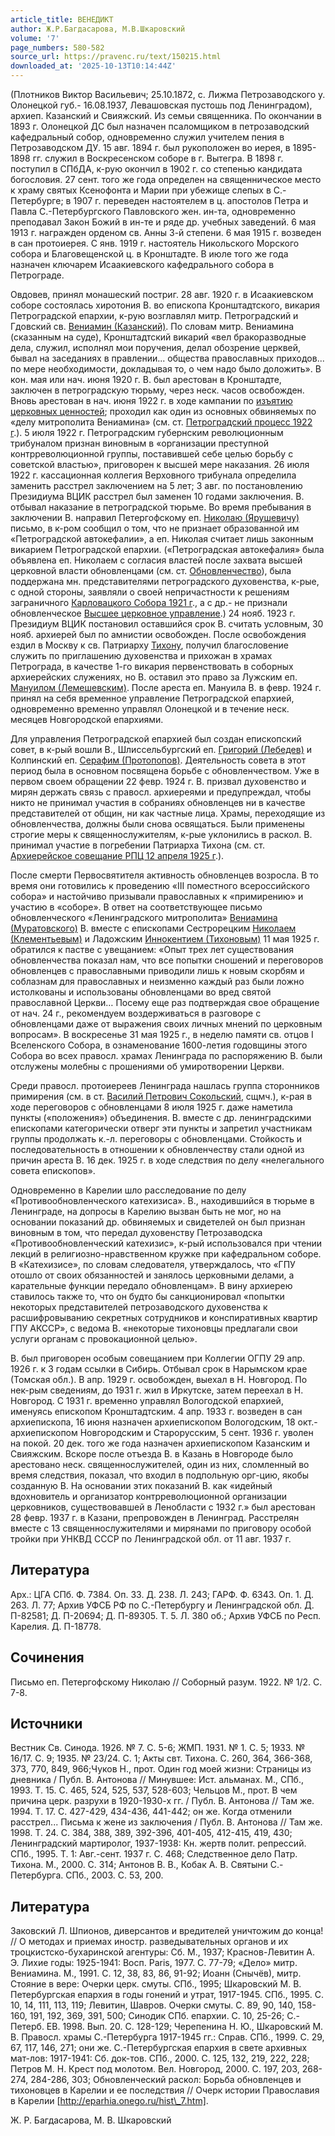 ```yaml
---
article_title: ВЕНЕДИКТ
author: Ж.Р.Багдасарова, М.В.Шкаровский
volume: '7'
page_numbers: 580-582
source_url: https://pravenc.ru/text/150215.html
downloaded_at: '2025-10-13T10:14:44Z'
---
```


(Плотников Виктор Васильевич; 25.10.1872, с. Лижма Петрозаводского у. Олонецкой губ.- 16.08.1937, Левашовская пустошь под Ленинградом), архиеп. Казанский и Свияжский. Из семьи священника. По окончании в 1893 г. Олонецкой ДС был назначен псаломщиком в петрозаводский кафедральный собор, одновременно служил учителем пения в Петрозаводском ДУ. 15 авг. 1894 г. был рукоположен во иерея, в 1895-1898 гг. служил в Воскресенском соборе в г. Вытегра. В 1898 г. поступил в СПбДА, к-рую окончил в 1902 г. со степенью кандидата богословия. 27 сент. того же года определен на священническое место к храму святых Ксенофонта и Марии при убежище слепых в С.-Петербурге; в 1907 г. переведен настоятелем в ц. апостолов Петра и Павла С.-Петербургского Павловского жен. ин-та, одновременно преподавал Закон Божий в ин-те и ряде др. учебных заведений. 6 мая 1913 г. награжден орденом св. Анны 3-й степени. 6 мая 1915 г. возведен в сан протоиерея. С янв. 1919 г. настоятель Никольского Морского собора и Благовещенской ц. в Кронштадте. В июле того же года назначен ключарем Исаакиевского кафедрального собора в Петрограде.

Овдовев, принял монашеский постриг. 28 авг. 1920 г. в Исаакиевском соборе состоялась хиротония В. во епископа Кронштадтского, викария Петроградской епархии, к-рую возглавлял митр. Петроградский и Гдовский св. [Вениамин (Казанский)](<https://pravenc.ru/text/Вениамин (Казанский).html>). По словам митр. Вениамина (сказанным на суде), Кронштадтский викарий «вел бракоразводные дела, служил, исполнял мои поручения, делал обозрение церквей, бывал на заседаниях в правлении... общества православных приходов... по мере необходимости, докладывая то, о чем надо было доложить». В кон. мая или нач. июня 1920 г. В. был арестован в Кронштадте, заключен в петроградскую тюрьму, через неск. часов освобожден. Вновь арестован в нач. июня 1922 г. в ходе кампании по [изъятию церковных ценностей](<https://pravenc.ru/text/ИЗЪЯТИЕ ЦЕРКОВНЫХ ЦЕННОСТЕЙ.html>); проходил как один из основных обвиняемых по «делу митрополита Вениамина» (см. ст. [Петроградский процесс 1922 г](<https://pravenc.ru/text/Петроградский процесс 1922 г.html>).). 5 июля 1922 г. Петроградским губернским революционным трибуналом признан виновным в «организации преступной контрреволюционной группы, поставившей себе целью борьбу с советской властью», приговорен к высшей мере наказания. 26 июля 1922 г. кассационная коллегия Верховного трибунала определила заменить расстрел заключением на 5 лет; 3 авг. по постановлению Президиума ВЦИК расстрел был заменен 10 годами заключения. В. отбывал наказание в петроградской тюрьме. Во время пребывания в заключении В. направил Петергофскому еп. [Николаю (Ярушевичу)](<https://pravenc.ru/text/Николаю (Ярушевичу).html>) письмо, в к-ром сообщил о том, что не признает образованной им «Петроградской автокефалии», а еп. Николая считает лишь законным викарием Петроградской епархии. («Петроградская автокефалия» была объявлена еп. Николаем с согласия властей после захвата высшей церковной власти обновленцами (см. ст. [Обновленчество](https://pravenc.ru/text/Обновленчество.html)), была поддержана мн. представителями петроградского духовенства, к-рые, с одной стороны, заявляли о своей непричастности к решениям заграничного [Карловацкого Собора 1921 г](<https://pravenc.ru/text/Карловацкого Собора 1921 г.html>)., а с др.- не признали обновленческое [Высшее церковное управление](<https://pravenc.ru/text/Высшее церковное управление.html>).) 24 нояб. 1923 г. Президиум ВЦИК постановил оставшийся срок В. считать условным, 30 нояб. архиерей был по амнистии освобожден. После освобождения ездил в Москву к св. Патриарху [Тихону](https://pravenc.ru/text/Тихон.html), получил благословение служить по приглашению духовенства и прихожан в храмах Петрограда, в качестве 1-го викария первенствовать в соборных архиерейских служениях, но В. оставил это право за Лужским еп. [Мануилом (Лемешевским)](<https://pravenc.ru/text/Мануилом (Лемешевским).html>). После ареста еп. Мануила В. в февр. 1924 г. принял на себя временное управление Петроградской епархией, одновременно временно управлял Олонецкой и в течение неск. месяцев Новгородской епархиями.

Для управления Петроградской епархией был создан епископский совет, в к-рый вошли В., Шлиссельбургский еп. [Григорий (Лебедев)](<https://pravenc.ru/text/Григорий (Лебедев).html>) и Колпинский еп. [Серафим (Протопопов)](<https://pravenc.ru/text/Серафим (Протопопов).html>). Деятельность совета в этот период была в основном посвящена борьбе с обновленчеством. Уже в первом своем обращении 22 февр. 1924 г. В. призвал духовенство и мирян держать связь с правосл. архиереями и предупреждал, чтобы никто не принимал участия в собраниях обновленцев ни в качестве представителей от общин, ни как частные лица. Храмы, переходящие из обновленчества, должны были снова освящаться. Были применены строгие меры к священнослужителям, к-рые уклонились в раскол. В. принимал участие в погребении Патриарха Тихона (см. ст. [Архиерейское совещание РПЦ 12 апреля 1925 г](<https://pravenc.ru/text/АРХИЕРЕЙСКОЕ СОВЕЩАНИЕ РУССКОЙ ПРАВОСЛАВНОЙ ЦЕРКВИ 12 АПРЕЛЯ 1925 Г .html>).).

После смерти Первосвятителя активность обновленцев возросла. В то время они готовились к проведению «III поместного всероссийского собора» и настойчиво призывали православных к «примирению» и участию в «соборе». В ответ на соответствующее письмо обновленческого «Ленинградского митрополита» [Вениамина (Муратовского)](<https://pravenc.ru/text/Вениамина (Муратовского).html>) В. вместе с епископами Сестрорецким [Николаем (Клементьевым)](<https://pravenc.ru/text/Николаем (Клементьевым).html>) и Ладожским [Иннокентием (Тихоновым)](<https://pravenc.ru/text/Иннокентием (Тихоновым).html>) 11 мая 1925 г. обратился к пастве с увещанием: «Опыт трех лет существования обновленчества показал нам, что все попытки сношений и переговоров обновленцев с православными приводили лишь к новым скорбям и соблазнам для православных и неизменно каждый раз были ложно истолкованы и использованы обновленцами во вред святой православной Церкви… Посему еще раз подтверждая свое обращение от нач. 24 г., рекомендуем воздерживаться в разговоре с обновленцами даже от выражения своих личных мнений по церковным вопросам». В воскресенье 31 мая 1925 г., в неделю памяти св. отцов I Вселенского Собора, в ознаменование 1600-летия годовщины этого Собора во всех правосл. храмах Ленинграда по распоряжению В. были отслужены молебны с прошениями об умиротворении Церкви.

Среди правосл. протоиереев Ленинграда нашлась группа сторонников примирения (см. в ст. [Василий Петрович Сокольский](<https://pravenc.ru/text/Василий Петрович Сокольский.html>), сщмч.), к-рая в ходе переговоров с обновленцами 8 июля 1925 г. даже наметила пункты («положения») объединения. В. вместе с др. ленинградскими епископами категорически отверг эти пункты и запретил участникам группы продолжать к.-л. переговоры с обновленцами. Стойкость и последовательность в отношении к обновленчеству стали одной из причин ареста В. 16 дек. 1925 г. в ходе следствия по делу «нелегального совета епископов».

Одновременно в Карелии шло расследование по делу «Противообновленческого катехизиса». В., находившийся в тюрьме в Ленинграде, на допросы в Карелию вызван быть не мог, но на основании показаний др. обвиняемых и свидетелей он был признан виновным в том, что передал духовенству Петрозаводска «Противообновленческий катехизис», к-рый использовался при чтении лекций в религиозно-нравственном кружке при кафедральном соборе. В «Катехизисе», по словам следователя, утверждалось, что «ГПУ отошло от своих обязанностей и занялось церковными делами, а карательные функции передало обновленцам». В вину архиерею ставилось также то, что он будто бы санкционировал «попытки некоторых представителей петрозаводского духовенства к расшифровыванию секретных сотрудников и конспиративных квартир ГПУ АКССР», с ведома В. «некоторые тихоновцы предлагали свои услуги органам с провокационной целью».

В. был приговорен особым совещанием при Коллегии ОГПУ 29 апр. 1926 г. к 3 годам ссылки в Сибирь. Отбывал срок в Нарымском крае (Томская обл.). В апр. 1929 г. освобожден, выехал в Н. Новгород. По нек-рым сведениям, до 1931 г. жил в Иркутске, затем переехал в Н. Новгород. С 1931 г. временно управлял Вологодской епархией, именуясь епископом Кронштадтским. 4 апр. 1933 г. возведен в сан архиепископа, 16 июня назначен архиепископом Вологодским, 18 окт.- архиепископом Новгородским и Старорусским, 5 сент. 1936 г. уволен на покой. 20 дек. того же года назначен архиепископом Казанским и Свияжским. Вскоре после отъезда В. в Казань в Новгороде было арестовано неск. священнослужителей, один из них, сломленный во время следствия, показал, что входил в подпольную орг-цию, якобы созданную В. На основании этих показаний В. как «идейный вдохновитель и организатор контрреволюционной организации церковников, существовавшей в Ленобласти с 1932 г.» был арестован 28 февр. 1937 г. в Казани, препровожден в Ленинград. Расстрелян вместе с 13 священнослужителями и мирянами по приговору особой тройки при УНКВД СССР по Ленинградской обл. от 11 авг. 1937 г.

## Литература

Арх.: ЦГА СПб. Ф. 7384. Оп. 33. Д. 238. Л. 243; ГАРФ. Ф. 6343. Оп. 1. Д. 263. Л. 77; Архив УФСБ РФ по С.-Петербургу и Ленинградской обл. Д. П-82581; Д. П-20694; Д. П-89305. Т. 5. Л. 380 об.; Архив УФСБ по Респ. Карелия. Д. П-18778.

## Сочинения

Письмо еп. Петергофскому Николаю // Соборный разум. 1922. № 1/2. С. 7-8.

## Источники

Вестник Св. Синода. 1926. № 7. С. 5-6; ЖМП. 1931. № 1. С. 5; 1933. № 16/17. С. 9; 1935. № 23/24. С. 1; Акты свт. Тихона. С. 260, 364, 366-368, 373, 770, 849, 966;Чуков Н., прот. Один год моей жизни: Страницы из дневника / Публ. В. Антонова // Минувшее: Ист. альманах. М., СПб., 1993. Т. 15. С. 465, 524, 525, 537, 528-603; Чельцов М., прот. В чем причина церк. разрухи в 1920-1930-х гг. / Публ. В. Антонова // Там же. 1994. Т. 17. С. 427-429, 434-436, 441-442; он же. Когда отменили расстрел... Письма к жене из заключения / Публ. В. Антонова // Там же. 1998. Т. 24. С. 384, 388, 389, 392-396, 401-405, 412-415, 419, 430; Ленинградский мартиролог, 1937-1938: Кн. жертв полит. репрессий. СПб., 1995. Т. 1: Авг.-сент. 1937 г. С. 468; Следственное дело Патр. Тихона. М., 2000. С. 314; Антонов В. В., Кобак А. В. Святыни С.-Петербурга. СПб., 2003. С. 53, 200.

## Литература

Заковский Л. Шпионов, диверсантов и вредителей уничтожим до конца! // О методах и приемах иностр. разведывательных органов и их троцкистско-бухаринской агентуры: Сб. М., 1937; Краснов-Левитин А. Э. Лихие годы: 1925-1941: Восп. Paris, 1977. С. 77-79; «Дело» митр. Вениамина. М., 1991. С. 12, 38, 83, 86, 91-92; Иоанн (Снычёв), митр. Стояние в вере: Очерки церк. смуты. СПб., 1995; Шкаровский М. В. Петербургская епархия в годы гонений и утрат, 1917-1945. СПб., 1995. С. 10, 14, 111, 113, 119; Левитин, Шавров. Очерки смуты. С. 89, 90, 140, 158-160, 191, 192, 369, 391, 500; Синодик СПб. епархии. С. 10, 25-26; С.-Петерб. ЕВ. 1998. Вып. 20. С. 128-129; Черепенина Н. Ю., Шкаровский М. В. Правосл. храмы С.-Петербурга 1917-1945 гг.: Справ. СПб., 1999. С. 29, 67, 117, 146, 271; они же. С.-Петербургская епархия в свете архивных мат-лов: 1917-1941: Сб. док-тов. СПб., 2000. С. 125, 132, 219, 222, 228; Петров М. Н. Крест под молотом. Вел. Новгород, 2000. С. 197, 203, 268-274, 284-286, 303; Обновленческий раскол: Борьба обновленцев и тихоновцев в Карелии и ее последствия // Очерк истории Православия в Карелии [http://eparhia.onego.ru/hist\_7.htm].

Ж.   Р.   Багдасарова,   М.   В.   Шкаровский
